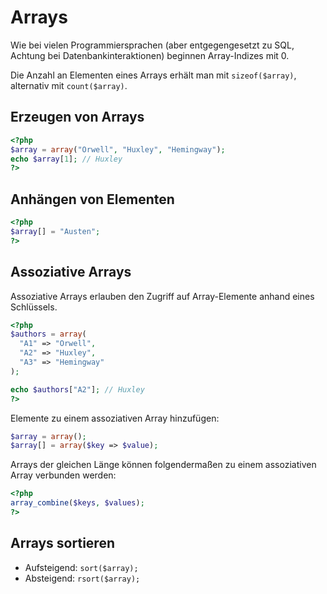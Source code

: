 ﻿# Arrays

Wie bei vielen Programmiersprachen (aber entgegengesetzt zu SQL, Achtung bei Datenbankinteraktionen) beginnen Array-Indizes mit 0.

Die Anzahl an Elementen eines Arrays erhält man mit ```sizeof($array)```, alternativ mit ```count($array)```.

## Erzeugen von Arrays

```PHP
<?php
$array = array("Orwell", "Huxley", "Hemingway");
echo $array[1]; // Huxley
?>
```

## Anhängen von Elementen

```PHP
<?php
$array[] = "Austen";
?>
```

## Assoziative Arrays

Assoziative Arrays erlauben den Zugriff auf Array-Elemente anhand eines Schlüssels.

```PHP
<?php
$authors = array(
  "A1" => "Orwell",
  "A2" => "Huxley",
  "A3" => "Hemingway"
);

echo $authors["A2"]; // Huxley
?>
```

Elemente zu einem assoziativen Array hinzufügen:

```PHP
$array = array();
$array[] = array($key => $value);
```

Arrays der gleichen Länge können folgendermaßen zu einem assoziativen Array verbunden werden:

```PHP
<?php
array_combine($keys, $values);
?>
```

## Arrays sortieren

* Aufsteigend: ```sort($array);```
* Absteigend: ```rsort($array);```
